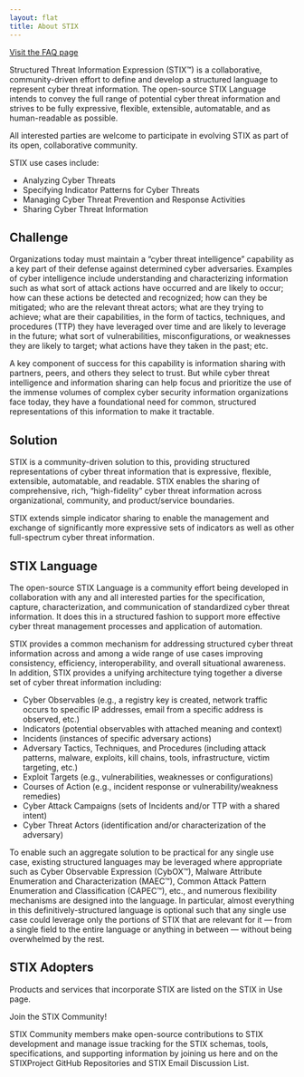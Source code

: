 ```yaml
---
layout: flat
title: About STIX
---
```


[Visit the FAQ page](/about/faq)

Structured Threat Information Expression (STIX™) is a collaborative, community-driven effort to define and develop a structured language to represent cyber threat information. The open-source STIX Language intends to convey the full range of potential cyber threat information and strives to be fully expressive, flexible, extensible, automatable, and as human-readable as possible.

All interested parties are welcome to participate in evolving STIX as part of its open, collaborative community.

STIX use cases include:

- Analyzing Cyber Threats
- Specifying Indicator Patterns for Cyber Threats
- Managing Cyber Threat Prevention and Response Activities 
- Sharing Cyber Threat Information 

## Challenge
Organizations today must maintain a “cyber threat intelligence” capability as a key part of their defense against determined cyber adversaries. Examples of cyber intelligence include understanding and characterizing information such as what sort of attack actions have occurred and are likely to occur; how can these actions be detected and recognized; how can they be mitigated; who are the relevant threat actors; what are they trying to achieve; what are their capabilities, in the form of tactics, techniques, and procedures (TTP) they have leveraged over time and are likely to leverage in the future; what sort of vulnerabilities, misconfigurations, or weaknesses they are likely to target; what actions have they taken in the past; etc.

A key component of success for this capability is information sharing with partners, peers, and others they select to trust. But while cyber threat intelligence and information sharing can help focus and prioritize the use of the immense volumes of complex cyber security information organizations face today, they have a foundational need for common, structured representations of this information to make it tractable. 

## Solution
STIX is a community-driven solution to this, providing structured representations of cyber threat information that is expressive, flexible, extensible, automatable, and readable. STIX enables the sharing of comprehensive, rich, “high-fidelity” cyber threat information across organizational, community, and product/service boundaries. 

STIX extends simple indicator sharing to enable the management and exchange of significantly more expressive sets of indicators as well as other full-spectrum cyber threat information. 

## STIX Language
The open-source STIX Language is a community effort being developed in collaboration with any and all interested parties for the specification, capture, characterization, and communication of standardized cyber threat information. It does this in a structured fashion to support more effective cyber threat management processes and application of automation. 

STIX provides a common mechanism for addressing structured cyber threat information across and among a wide range of use cases improving consistency, efficiency, interoperability, and overall situational awareness. In addition, STIX provides a unifying architecture tying together a diverse set of cyber threat information including:

- Cyber Observables (e.g., a registry key is created, network traffic occurs to specific IP addresses, email from a specific address is observed, etc.)
- Indicators (potential observables with attached meaning and context)
- Incidents (instances of specific adversary actions)
- Adversary Tactics, Techniques, and Procedures (including attack patterns, malware, exploits, kill chains, tools, infrastructure, victim targeting, etc.)
- Exploit Targets (e.g., vulnerabilities, weaknesses or configurations)
- Courses of Action (e.g., incident response or vulnerability/weakness remedies)
- Cyber Attack Campaigns (sets of Incidents and/or TTP with a shared intent)
- Cyber Threat Actors (identification and/or characterization of the adversary)

To enable such an aggregate solution to be practical for any single use case, existing structured languages may be leveraged where appropriate such as Cyber Observable Expression (CybOX™), Malware Attribute Enumeration and Characterization (MAEC™), Common Attack Pattern Enumeration and Classification (CAPEC™), etc., and numerous flexibility mechanisms are designed into the language. In particular, almost everything in this definitively-structured language is optional such that any single use case could leverage only the portions of STIX that are relevant for it — from a single field to the entire language or anything in between — without being overwhelmed by the rest. 

## STIX Adopters
Products and services that incorporate STIX are listed on the STIX in Use page. 

Join the STIX Community!

STIX Community members make open-source contributions to STIX development and manage issue tracking for the STIX schemas, tools, specifications, and supporting information by joining us here and on the STIXProject GitHub Repositories and STIX Email Discussion List.
